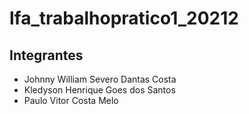 # lfa_trabalhopratico1_20212

## Integrantes

- Johnny William Severo Dantas Costa
- Kledyson Henrique Goes dos Santos
- Paulo Vitor Costa Melo
